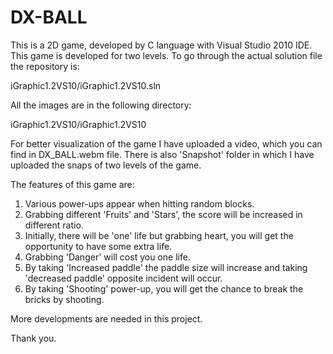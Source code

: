 # DX-BALL
This is a 2D game, developed by C language with Visual Studio 2010 IDE. This game is developed for two levels.
To go through the actual solution file the repository is: 

iGraphic1.2VS10/iGraphic1.2VS10.sln

All the images are in the following directory:

iGraphic1.2VS10/iGraphic1.2VS10

For better visualization of the game I have uploaded a video, which you can find in DX_BALL.webm file.
There is also 'Snapshot' folder in which I have uploaded the snaps of two levels of the game.

The features of this game are:

1. Various power-ups appear when hitting random blocks.
2. Grabbing different 'Fruits' and 'Stars', the score will be increased in different ratio.
3. Initially, there will be 'one' life but grabbing heart, you will get the opportunity to have some extra life.
4. Grabbing 'Danger' will cost you one life.
5. By taking 'Increased paddle' the paddle size will increase and taking 'decreased paddle' opposite incident will occur.
6. By taking 'Shooting' power-up, you will get the chance to break the bricks by shooting.

More developments are needed in this project. 

Thank you. 

